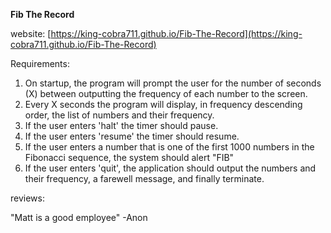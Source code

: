 **Fib The Record**

website: [https://king-cobra711.github.io/Fib-The-Record](https://king-cobra711.github.io/Fib-The-Record)

Requirements:

1. On startup, the program will prompt the user for the number of seconds (X) between outputting the frequency of each number to the screen.
2. Every X seconds the program will display, in frequency descending order, the list of numbers and their frequency.
3. If the user enters 'halt' the timer should pause.
4. If the user enters 'resume' the timer should resume.
5. If the user enters a number that is one of the first 1000 numbers in the Fibonacci
   sequence, the system should alert "FIB"
6. If the user enters 'quit', the application should output the numbers and their frequency, a
   farewell message, and finally terminate.

reviews:

"Matt is a good employee"
-Anon
